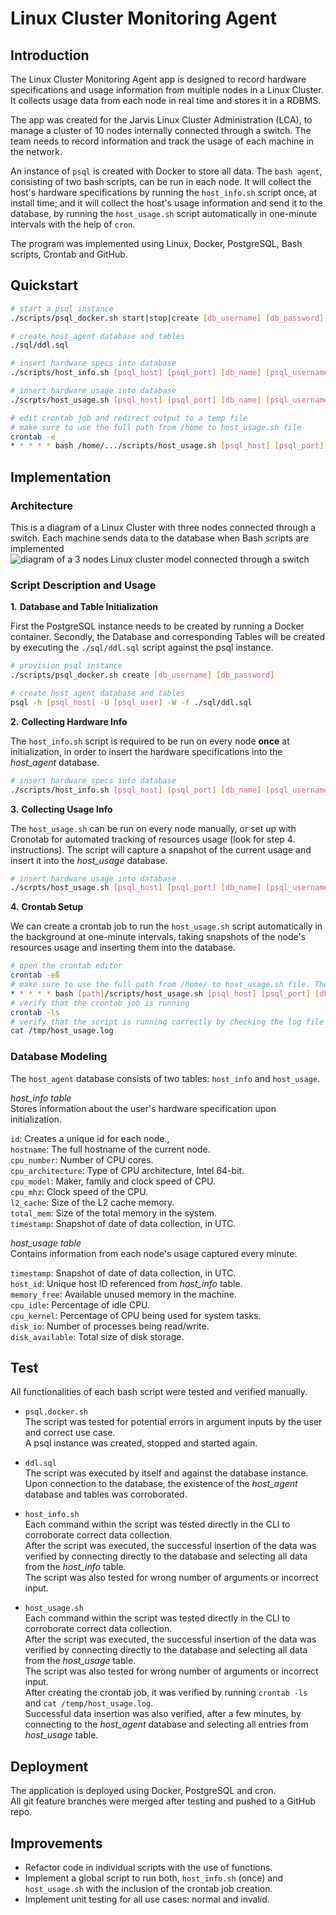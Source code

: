 # Linux Cluster Monitoring Agent

## Introduction
The Linux Cluster Monitoring Agent app is designed to record hardware specifications and usage information from multiple nodes in a Linux Cluster. It collects usage data from each node in real time and stores it in a RDBMS.

The app was created for the Jarvis Linux Cluster Administration (LCA), to manage a cluster of 10 nodes internally connected through a switch. The team needs to record information and track the usage of each machine in the network.

An instance of `psql` is created with Docker to store all data. The `bash agent`, consisting of two bash scripts, can be run in each node. It will collect the host's hardware specifications by running the `host_info.sh` script once, at install time; and it will collect the host's usage information and send it to the database, by running the `host_usage.sh` script automatically in one-minute intervals with the help of `cron`.

The program was implemented using Linux, Docker, PostgreSQL, Bash scripts, Crontab and GitHub.

## Quickstart
```bash
# start a psql instance 
./scripts/psql_docker.sh start|stop|create [db_username] [db_password]
```
```bash
# create host_agent database and tables
./sql/ddl.sql
```
```bash
# insert hardware specs into database
./scripts/host_info.sh [psql_host] [psql_port] [db_name] [psql_username] [psql_password]
```
```bash
# insert hardware usage into database
./scrpts/host_usage.sh [psql_host] [psql_port] [db_name] [psql_username] [psql_password]
```
```bash
# edit crontab job and redirect output to a temp file
# make sure to use the full path from /home to host_usage.sh file
crontab -e
* * * * * bash /home/.../scripts/host_usage.sh [psql_host] [psql_port] [db_name] [db_username] [db_password] > /tmp/host_usage.log
```

## Implementation

### Architecture

This is a diagram of a Linux Cluster with three nodes connected through a switch. Each machine sends data to the database when Bash scripts are implemented<br>
![diagram of a 3 nodes Linux cluster model connected through a switch](https://github.com/jarviscanada/jarvis_data_eng_CatalinaGalan/blob/develop/linux_sql/assets/LinuxCluster.drawio.pngß)

### Script Description and Usage
**1.** **Database and Table Initialization**

First the PostgreSQL instance needs to be created by running a Docker container. Secondly, the Database and corresponding Tables will be created by executing the `./sql/ddl.sql` script against the psql instance.
```bash
# provision psql instance
./scripts/psql_docker.sh create [db_username] [db_password]

# create host_agent database and tables 
psql -h [psql_host] -U [psql_user] -W -f ./sql/ddl.sql
```
**2.** **Collecting Hardware Info**

The `host_info.sh` script is required to be run on every node **once** at initialization, in order to insert the hardware specifications into the _host_agent_ database.
```bash
# insert hardware specs into database
./scripts/host_info.sh [psql_host] [psql_port] [db_name] [psql_username] [psql_password]
```
**3.** **Collecting Usage Info**

The `host_usage.sh` can be run on every node manually, or set up with Cronotab for automated tracking of resources usage (look for step 4. instructions). The script will capture a snapshot of the current usage and insert it into the _host_usage_ database.
```bash
# insert hardware usage into database
./scrpts/host_usage.sh [psql_host] [psql_port] [db_name] [psql_username] [psql_password]
```
**4.** **Crontab Setup**

We can create a crontab job to run the `host_usage.sh` script automatically in the background at one-minute intervals, taking snapshots of the node's resources usage and inserting them into the database.
```bash
# open the crontab editor
crontab -eß
# make sure to use the full path from /home/ to host_usage.sh file. The output will also be redirected to a log file.
* * * * * bash [path]/scripts/host_usage.sh [psql_host] [psql_port] [db_name] [psql_username] [pqsl_password] > /tmp/host_usage.log
# verify that the crontab job is running
crontab -ls
# verify that the script is running correctly by checking the log file
cat /tmp/host_usage.log
```
### Database Modeling
The `host_agent` database consists of two tables: `host_info` and `host_usage`.

_host_info table_<br>
Stores information about the user's hardware specification upon initialization.

`id`: Creates a unique id for each node.,<br>
`hostname`: The full hostname of the current node.<br>
`cpu_number`: Number of CPU cores.<br>
`cpu_architecture`: Type of CPU architecture, Intel 64-bit.<br>
`cpu_model`: Maker, family and clock speed of CPU.<br>
`cpu_mhz`: Clock speed of the CPU.<br>
`l2_cache`: Size of the L2 cache memory.<br>
`total_mem`: Size of the total memory in the system.<br>
`timestamp`: Snapshot of date of data collection, in UTC.<br>

_host_usage table_<br>
Contains information from each node's usage captured every minute.

`timestamp`: Snapshot of date of data collection, in UTC.<br>
`host_id`: Unique host ID referenced from _host_info_ table.<br>
`memory_free`: Available unused memory in the machine.<br>
`cpu_idle`: Percentage of idle CPU.<br>
`cpu_kernel`: Percentage of CPU being used for system tasks.<br>
`disk_io`: Number of processes being read/write.<br>
`disk_available`: Total size of disk storage.<br>

## Test

All functionalities of each bash script were tested and verified manually.

- `psql.docker.sh`<br>
  The script was tested for potential errors in argument inputs by the user and correct use case.<br>
  A psql instance was created, stopped and started again.<br>


-  `ddl.sql`<br>
   The script was executed by itself and against the database instance. <br>
   Upon connection to the database, the existence of the *host_agent* database and tables was corroborated.<br>


-  `host_info.sh`<br>
   Each command within the script was tested directly in the CLI to corroborate correct data collection.<br>
   After the script was executed, the successful insertion of the data was verified by connecting directly to the database and selecting all data from the _host_info_ table.<br>
   The script was also tested for wrong number of arguments or incorrect input.<br>


-  `host_usage.sh`<br>
   Each command within the script was tested directly in the CLI to corroborate correct data collection.<br>
   After the script was executed, the successful insertion of the data was verified by connecting directly to the database and selecting all data from the _host_usage_ table.<br>
   The script was also tested for wrong number of arguments or incorrect input.<br>
   After creating the crontab job, it was verified by running `crontab -ls` and `cat /temp/host_usage.log`.<br>
   Successful data insertion was also verified, after a few minutes, by connecting to the _host_agent_ database and selecting all entries from _host_usage_ table.<br>

## Deployment

The application is deployed using Docker, PostgreSQL and cron.<br>
All git feature branches were merged after testing and pushed to a GitHub repo.

## Improvements

- Refactor code in individual scripts with the use of functions.
- Implement a global script to run both, `host_info.sh` (once) and `host_usage.sh` with the inclusion of the crontab job creation.
- Implement unit testing for all use cases: normal and invalid.
